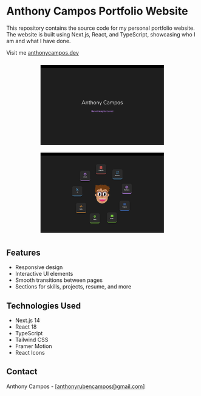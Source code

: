 # Anthony Campos Portfolio Website

This repository contains the source code for my personal portfolio website. The website is built using Next.js, React, and TypeScript, showcasing who I am and what I have done.

Visit me [anthonycampos.dev](https://www.anthonycampos.dev)
<div style="display: flex; justify-content: space-around; flex-wrap: wrap;">
  <img src="pics/portfolioPic1.png" alt="Home Page" width="325" style="margin: 10px;"/>
  <img src="pics/portfolioPic2.png" alt="Home Page" width="325" style="margin: 10px;"/>
</div>

## Features

- Responsive design
- Interactive UI elements
- Smooth transitions between pages
- Sections for skills, projects, resume, and more

## Technologies Used

- Next.js 14
- React 18
- TypeScript
- Tailwind CSS
- Framer Motion
- React Icons

## Contact

Anthony Campos - [anthonyrubencampos@gmail.com]
